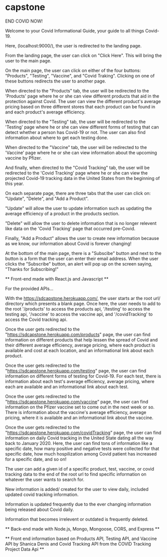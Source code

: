 # capstone

END COVID NOW!

Welcome to your Covid Informational Guide, your guide to all things Covid-19.

Here, (localhost:9000/), the user is redirected to the landing page. 

From the landing page, the user can click on "Click Here". This will bring the user to the main page.

On the main page, the user can click on either of the four buttons: "Products", "Testing", "Vaccine", and "Covid Traking". Clicking on one of these buttons redirects the user to another page. 

When directed to the "Products" tab, the user will be redirected to the 'Products' page where he or she can view different products that aid in the protection against Covid. The user can view the different product's average pricing based on three different stores that each product can be found in and each product's average efficiency. 

When directed to the "Testing" tab, the user will be redirected to the 'Testing' page where he or she can view different forms of testing that can detect whether a person has Covid-19 or not. The user can also find information about where to get each testing done.

When directed to the "Vaccine" tab, the user will be redirected to the 'Vaccine' page where he or she can view information about the upcoming vaccine by Pfizer. 

And finally, when directed to the "Covid Tracking" tab, the user will be redirected to the 'Covid Tracking' page where he or she can view the projected Covid-19 tracking data in the United States from the beginning of this year.

On each separate page, there are three tabs that the user can click on: "Update", "Delete", and "Add a Product". 

"Update" will allow the user to update information such as updating the average efficiency of a product in the products section. 

"Delete" will allow the user to delete information that is no longer relevent like data on the 'Covid Tracking' page that occurred pre-Covid.

Finally, "Add a Product" allows the user to create new information because as we know, our information about Covid is forever changing!

At the bottom of the main page, there is a "Subscibe" button and next to the button is a form that the user can enter their email address. When the user clicks the "Subscribe" button, an alert will pop up on the screen saying, "Thanks for Subscribing!"

** Front-end made with React.js and Javascript **




For the provided APIs...

With the https://sdcapstone.herokuapp.com/, the user starts ar the root url/ directory which presents a blank page. Once here, the user needs to add to the root '/products' to access the products api, '/testing' to access the testing api, '/vaccine' to access the vaccine api, and '/covidTracking' to access the Covid tracking api.

Once the user gets redirected to the "https://sdcapstone.herokuapp.com/products" page, the user can find information on different products that help lessen the spread of Covid and their different average efficiency, average pricing, where each product is available and cost at each location, and an informational link about each product.

Once the user gets redirected to the "https://sdcapstone.herokuapp.com/testing" page, the user can find information on different forms of testing for Covid-19. For each test, there is information about each test's average efficiency, average pricing, where each are available and an informational link about each test.

Once the user gets redirected to the "https://sdcapstone.herokuapp.com/vaccine" page, the user can find information on the Pfizer vaccine set to come out in the next week or so. There is information about the vaccine's average efficiency, average pricing, where it is available and an informational link about the vaccine.

Once the user gets redirected to the "https://sdcapstone.herokuapp.com/covidTracking" page, the user can find information on daily Covid tracking in the United State dating all the way back to January 2020. Here, the user can find tons of information like a specific date, how many positive and negative tests were collected for that specific date, how much hospilization among Covid patient has increased for a specific date, and so on!

The user can add a given id of a specific product, test, vaccine, or covid tracking data to the end of the root url to find specific information on whatever the user wants to search for.

New information is added/ created for the user to view daily, included updated covid tracking information.

Information is updated frequently due to the ever changing information being released about Covid daily.

Information that becomes irrelevent or outdated is frequently deleted.



** Back-end made with Node.js, Mongo, Mongoose, CORS, and Express **

** Front end information based on Products API, Testing API, and Vaccine API by Shanica Denis and Covid Tracking API from the COVID Tracking Project Data Api **




